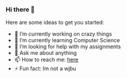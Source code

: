 ### Hi there 👋

<!-- **leedinh/leedinh** is a ✨ _special_ ✨ repository because its `README.md` (this file) appears on your GitHub profile. -->

Here are some ideas to get you started:

- 🔭 I’m currently working on crazy things
- 🌱 I’m currently learning Computer Science
- 🤔 I’m looking for help with my assignments
- 💬 Ask me about anything
- 📫 How to reach me: [here](URL 'https://www.facebook.com/leedinhhh3006/')
- ⚡ Fun fact: Im not a wjbu
